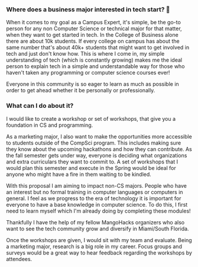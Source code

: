 ### Where does a business major interested in tech start? :bow:

When it comes to my goal as a Campus Expert, it's simple, be the go-to person for any non Computer Science or technical major for that matter, when they want to get started in tech. In the College of Business alone there are about 10k students. If every college on campus has about the same number that's about 40k+ students that might want to get involved in tech and just don't know how. This is where I come in, my simple understanding of tech (which is constantly growing) makes me the ideal person to explain tech in a simple and understandable way for those who haven't taken any programming or computer science courses ever!

Everyone in this community is so eager to learn as much as possible in order to get ahead whether it be personally or professionally.

### What can I do about it?

I would like to create a workshop or set of workshops, that give you a foundation in CS and programming.

As a marketing major, I also want to make the opportunities more accessible to students outside of the CompSci program. This includes making sure they know about the upcoming hackathons and how they can contribute. As the fall semester gets under way, everyone is deciding what organizations and extra curriculars they want to commit to. A set of workshops that I would plan this semester and execute in the Spring would be ideal for anyone who might have a fire in them waiting to be kindled.

With this proposal I am aiming to impact non-CS majors. People who have an interest but no formal training in computer languages or computers in general. I feel as we progress to the era of technology it is important for everyone to have a base knowledge in computer science. To do this, I first need to learn myself which I'm already doing by completing these modules!

Thankfully I have the help of my fellow MangoHacks organizers who also want to see the tech community grow and diversify in Miami/South Florida.

Once the workshops are given, I would sit with my team and evaluate. Being a marketing major, research is a big role in my career. Focus groups and surveys would be a great way to hear feedback regarding the workshops by attendees.  
